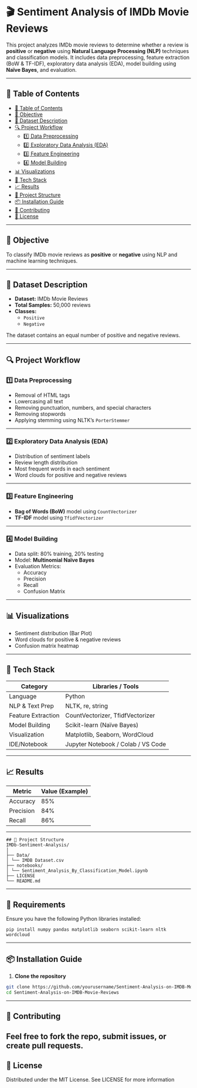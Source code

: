 # 🎬 Sentiment Analysis of IMDb Movie Reviews

This project analyzes IMDb movie reviews to determine whether a review is **positive** or **negative** using **Natural Language Processing (NLP)** techniques and classification models. It includes data preprocessing, feature extraction (BoW & TF-IDF), exploratory data analysis (EDA), model building using **Naïve Bayes**, and evaluation.

---

## 📌 Table of Contents

- [📌 Table of Contents](#-table-of-contents)
- [🎯 Objective](#-objective)
- [📂 Dataset Description](#-dataset-description)
- [🔍 Project Workflow](#-project-workflow)
  - [1️⃣ Data Preprocessing](#1️⃣-data-preprocessing)
  - [2️⃣ Exploratory Data Analysis (EDA)](#2️⃣-exploratory-data-analysis-eda)
  - [3️⃣ Feature Engineering](#3️⃣-feature-engineering)
  - [4️⃣ Model Building](#4️⃣-model-building)
- [📊 Visualizations](#-visualizations)
- [🚀 Tech Stack](#-tech-stack)
- [📈 Results](#-results)
- [📁 Project Structure](#-project-structure)
- [📦 Installation Guide](#-installation-guide)
- [🤝 Contributing](#-contributing)
- [📄 License](#-license)

---

## 🎯 Objective

To classify IMDb movie reviews as **positive** or **negative** using NLP and machine learning techniques.

---

## 📂 Dataset Description

- **Dataset:** IMDb Movie Reviews  
- **Total Samples:** 50,000 reviews  
- **Classes:**  
  - `Positive`  
  - `Negative`

The dataset contains an equal number of positive and negative reviews.

---

## 🔍 Project Workflow

### 1️⃣ Data Preprocessing

- Removal of HTML tags
- Lowercasing all text
- Removing punctuation, numbers, and special characters
- Removing stopwords
- Applying stemming using NLTK’s `PorterStemmer`

---

### 2️⃣ Exploratory Data Analysis (EDA)

- Distribution of sentiment labels
- Review length distribution
- Most frequent words in each sentiment
- Word clouds for positive and negative reviews

---

### 3️⃣ Feature Engineering

- **Bag of Words (BoW)** model using `CountVectorizer`
- **TF-IDF** model using `TfidfVectorizer`

---

### 4️⃣ Model Building

- Data split: 80% training, 20% testing
- Model: **Multinomial Naïve Bayes**
- Evaluation Metrics:
  - Accuracy
  - Precision
  - Recall
  - Confusion Matrix

---

## 📊 Visualizations

- Sentiment distribution (Bar Plot)
- Word clouds for positive & negative reviews
- Confusion matrix heatmap

---

## 🚀 Tech Stack

| Category            | Libraries / Tools                    |
|---------------------|--------------------------------------|
| Language            | Python                               |
| NLP & Text Prep     | NLTK, re, string                     |
| Feature Extraction  | CountVectorizer, TfidfVectorizer     |
| Model Building      | Scikit-learn (Naïve Bayes)           |
| Visualization       | Matplotlib, Seaborn, WordCloud       |
| IDE/Notebook        | Jupyter Notebook / Colab / VS Code   |

---

## 📈 Results

| Metric     | Value (Example) |
|------------|-----------------|
| Accuracy   | 85%             |
| Precision  | 84%             |
| Recall     | 86%             |

---
```
## 📁 Project Structure
IMDb-Sentiment-Analysis/
│
├── Data/
│ └── IMDB Dataset.csv
├── notebooks/
│ └── Sentiment_Analysis_By_Classification_Model.ipynb
├── LICENSE
└── README.md
```
---

## 🔹 Requirements
Ensure you have the following Python libraries installed:
```
pip install numpy pandas matplotlib seaborn scikit-learn nltk wordcloud
```
---
## 📦 Installation Guide

1. **Clone the repository**
```bash
git clone https://github.com/yourusername/Sentiment-Analysis-on-IMDB-Movie-Reviews.git
cd Sentiment-Analysis-on-IMDB-Movie-Reviews
```
---
## 🤝 Contributing
Feel free to fork the repo, submit issues, or create pull requests.
---
## 📄 License
Distributed under the MIT License. See LICENSE for more information
